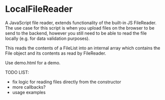 # LocalFileReader

A JavaScript file reader, extends functionality of the built-in JS FileReader. The use case for this script is when you upload files on the browser to be send to the backend, however you still need to be able to read the file locally (e.g. for data validation purposes).

This reads the contents of a FileList into an internal array which contains the File object and its contents as read by FileReader.

Use demo.html for a demo.

TODO LIST:
- fix logic for reading files directly from the constructor
- more callbacks?
- usage examples
